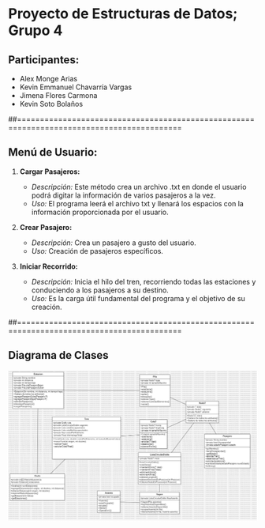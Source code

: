 # Proyecto de Estructuras de Datos; Grupo 4

## Participantes: 
- Alex Monge Arias
- Kevin Emmanuel Chavarría Vargas
- Jimena Flores Carmona
- Kevin Soto Bolaños

##==========================================================================================

## Menú de Usuario:
1. **Cargar Pasajeros:**
   - *Descripción:* Este método crea un archivo .txt en donde el usuario podrá digitar la información de varios pasajeros a la vez.
   - *Uso:* El programa leerá el archivo txt y llenará los espacios con la información proporcionada por el usuario.

2. **Crear Pasajero:**
   - *Descripción:* Crea un pasajero a gusto del usuario.
   - *Uso:* Creación de pasajeros específicos.

3. **Iniciar Recorrido:**
   - *Descripción:* Inicia el hilo del tren, recorriendo todas las estaciones y conduciendo a los pasajeros a su destino.
   - *Uso:* Es la carga útil fundamental del programa y el objetivo de su creación.

##==========================================================================================

## Diagrama de Clases
![Diagrama de Clases](Nuevo_Avance_2/Diagrama_de_clases_Nuevo_Avance_2.jpg)
